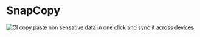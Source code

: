 # SnapCopy
[![CI](https://github.com/dmytrochumakov/SnapCopy/actions/workflows/CI.yml/badge.svg?branch=main)](https://github.com/dmytrochumakov/SnapCopy/actions/workflows/CI.yml)
copy paste non sensative data in one click and sync it across devices
